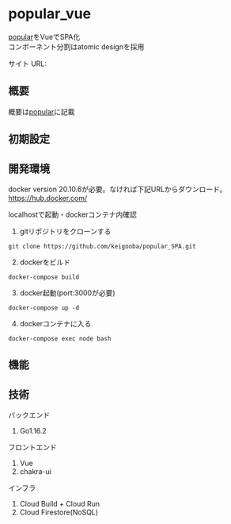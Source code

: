 # popular_vue

[popular](https://github.com/keigooba/popular)をVueでSPA化<br />
コンポーネント分割はatomic designを採用

サイト URL:

## 概要

概要は[popular](https://github.com/keigooba/popular)に記載

## 初期設定


## 開発環境
docker version 20.10.6が必要。なければ下記URLからダウンロード。<br />
https://hub.docker.com/

localhostで起動・dockerコンテナ内確認
1. gitリポジトリをクローンする
```
git clone https://github.com/keigooba/popular_SPA.git
```
2. dockerをビルド
```
docker-compose build
```
3. docker起動(port:3000が必要)
```
docker-compose up -d
```
4. dockerコンテナに入る
```
docker-compose exec node bash
```

## 機能

## 技術

バックエンド
1. Go1.16.2

フロントエンド
1. Vue
2. chakra-ui

インフラ
1. Cloud Build + Cloud Run
2. Cloud Firestore(NoSQL)
